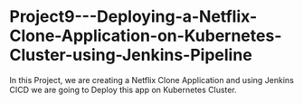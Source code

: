 # Project9---Deploying-a-Netflix-Clone-Application-on-Kubernetes-Cluster-using-Jenkins-Pipeline
In this Project, we are creating a Netflix Clone Application and using Jenkins CICD we are going to Deploy this app on Kubernetes Cluster.
